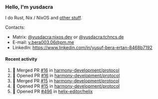 ### Hello, I'm yusdacra

I do Rust, Nix / NixOS and [other stuff](https://yusdacra.gitlab.io/about).

Contacts:
- Matrix: [@yusdacra:nixos.dev](https://matrix.to/#/@yusdacra:nixos.dev) or [@yusdacra:tchncs.de](https://matrix.to/#/@yusdacra:tchncs.de)
- E-mail: y.bera003.06@pm.me
- LinkedIn: https://www.linkedin.com/in/yusuf-bera-ertan-8468b7192

#### Recent activity

<!--START_SECTION:activity-->
1. 🎉 Merged PR [#16](https://github.com/harmony-development/protocol/pull/16) in [harmony-development/protocol](https://github.com/harmony-development/protocol)
2. 💪 Opened PR [#16](https://github.com/harmony-development/protocol/pull/16) in [harmony-development/protocol](https://github.com/harmony-development/protocol)
3. 🎉 Merged PR [#15](https://github.com/harmony-development/protocol/pull/15) in [harmony-development/protocol](https://github.com/harmony-development/protocol)
4. 💪 Opened PR [#15](https://github.com/harmony-development/protocol/pull/15) in [harmony-development/protocol](https://github.com/harmony-development/protocol)
5. 💪 Opened PR [#496](https://github.com/helix-editor/helix/pull/496) in [helix-editor/helix](https://github.com/helix-editor/helix)
<!--END_SECTION:activity-->
